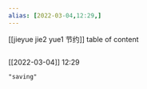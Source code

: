 ```yaml
---
alias: [2022-03-04,12:29,]
---
```

[[jieyue jie2 yue1 节约]]
table of content
```toc
```

[[2022-03-04]] 12:29

```query
"saving"
```
